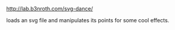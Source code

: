 http://lab.b3nroth.com/svg-dance/

loads an svg file and manipulates its points for some cool effects.

